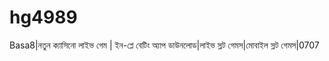 # hg4989
Basa8|নতুন ক্যাসিনো লাইভ গেম | ইন-প্লে বেটিং অ্যাপ ডাউনলোড|লাইভ স্লট গেমস|মোবাইল স্লট গেমস|0707

